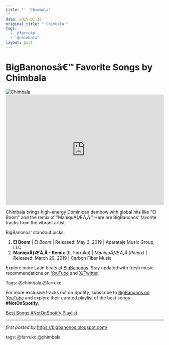 ```yaml
---
title: "' 'Chimbala'
'"
date: 2025-01-17
original_title: "'Chimbala'"
tags:
  - '@farruko'
  - '@chimbala'
layout: post
---
```

<!-- Title of the Post -->
<h1 >BigBanonosâ€™ Favorite Songs by Chimbala</h1> <!-- Featured Image -->
<div > <img src="https://i.scdn.co/image/ab6761610000e5eb8dae3d78c468f6ac3ac8158e" alt="Chimbala">
</div> <!-- Spotify Embed -->
<div > <iframe src="https://open.spotify.com/embed/playlist/0veA8K3TGP9p66wpagnxkI?utm_source=generator" width="100%" height="352" frameBorder="0" allowfullscreen="" allow="autoplay; clipboard-write; encrypted-media; fullscreen; picture-in-picture" loading="lazy"></iframe>
</div> <!-- Introductory Text -->
<p >Chimbala brings high-energy Dominican dembow with global hits like "El Boom" and the remix of "ManiquÃƒÆ’Ã‚Â­." Here are BigBanonos' favorite tracks from the vibrant artist.</p> <!-- Song Highlights -->
<div > <p>BigBanonos' standout picks:</p> <ol> <li><strong>El Boom</strong> | <em>El Boom</em> | Released: May 3, 2019 | Aparataje Music Group, LLC</li> <li><strong>ManiquÃƒÆ’Ã‚Â­ - Remix</strong> (ft. Farruko) | <em>ManiquÃƒÆ’Ã‚Â­ (Remix)</em> | Released: March 29, 2019 | Carbon Fiber Music</li> </ol>
</div> <!-- Footer Links -->
<div > <p>Explore more Latin beats at <a href="https://bigbanonos.blogspot.com/" target="_blank">BigBanonos</a>. Stay updated with fresh music recommendations on <a href="https://www.youtube.com/@BigBanonos" target="_blank">YouTube</a> and <a href="https://x.com/bigbanonos" target="_blank">X/Twitter</a>.</p>
</div> <!-- Tags -->
<p >Tags: @chimbala,@farruko</p>


<!--Subscribe and Playlist Links-->
<div>
    <p>For more exclusive tracks not on Spotify, subscribe to <a href="https://www.youtube.com/@BigBanonos" target="_blank">BigBanonos on YouTube</a> and explore their curated playlist of the best songs <strong>#NotOnSpotify</strong>.</p>
    <p><a href="https://www.youtube.com/playlist?list=PLtuNtuTatqI0kFahUCbtbfenC_ET5O_tr" target="_blank">Best Songs #NotOnSpotify Playlist<br /></a></p></div>

<hr />

<p><em>first posted by</em> <a href="https://bigbanonos.blogspot.com/" rel="noopener" target="_new">https://bigbanonos.blogspot.com/</a></p>

<p>tags: @farruko,@chimbala,</p>

